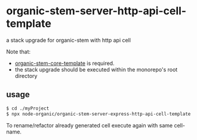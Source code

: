 # organic-stem-server-http-api-cell-template

a stack upgrade for organic-stem with http api cell

Note that:
* [organic-stem-core-template](https://github.com/node-organic/organic-stem-core-template) is required.
* the stack upgrade should be executed within the monorepo's root directory

## usage

```bash
$ cd ./myProject
$ npx node-organic/organic-stem-server-express-http-api-cell-template
```

To rename/refactor already generated cell execute again with same cell-name.
